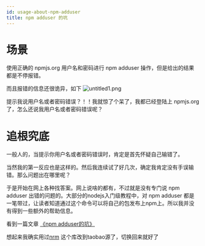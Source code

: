 ```yaml
---
id: usage-about-npm-adduser
title: npm adduser 的坑
---
```


# 场景
使用正确的 npmjs.org 用户名和密码进行 npm adduser 操作，但是给出的结果都是不停报错。

而且报错的信息还很诡异，如下
 ![untitled1.png](https://static.gaoqixhb.com/FjyHd6MBbh2th-zZugOD7H8pdZUs)

提示我说用户名或者密码错误？！！我就惊了个呆了，我都已经登陆上 npmjs.org 了，怎么还说我用户名或者密码错误呢？

# 追根究底

一般人的，当提示你用户名或者密码错误时，肯定是首先怀疑自己输错了。

当然我的第一反应也是这样的。然后我连续试了好几次，确定我肯定没有手误输错。那么问题出在哪里呢？

于是开始在网上各种找答案。网上说啥的都有，不过就是没有专门说 npm adduser 出错的问题的。大部分的nodejs入门级教程中，对 npm adduser 都是一笔带过，让读者知道通过这个命令可以将自己的包发布上npm上。所以我并没有得到一些额外的帮助信息。

看到一篇文章 [《npm adduser的坑》](http://www.tuicool.com/articles/FZbYve)

想起来我确实用过[nrm](https://github.com/Pana/nrm) 这个库改到taobao源了，切换回来就好了
